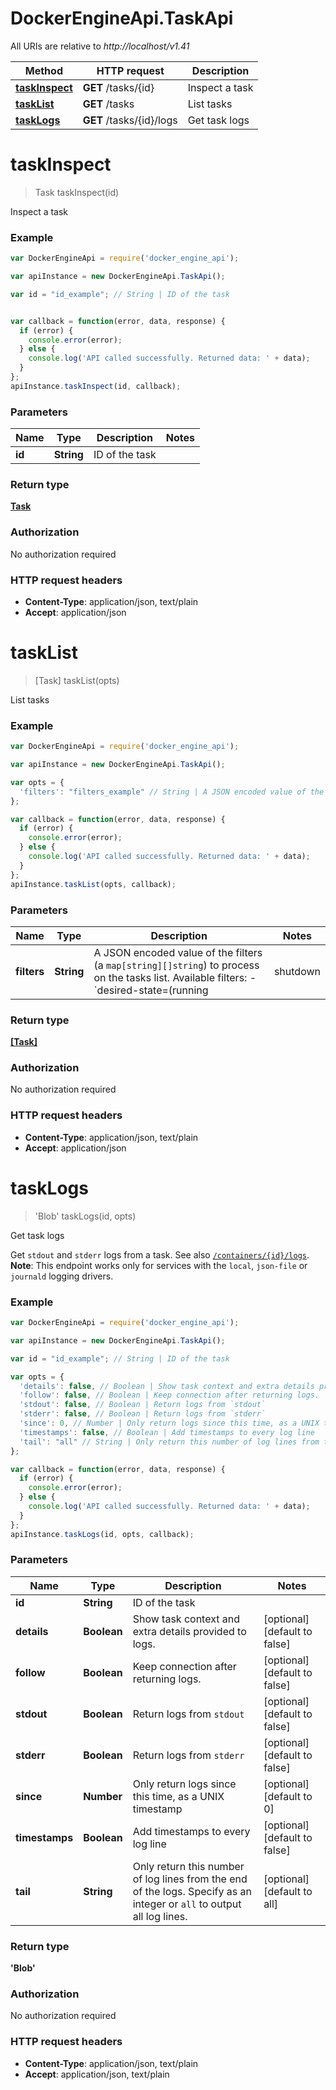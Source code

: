 # DockerEngineApi.TaskApi

All URIs are relative to *http://localhost/v1.41*

Method | HTTP request | Description
------------- | ------------- | -------------
[**taskInspect**](TaskApi.md#taskInspect) | **GET** /tasks/{id} | Inspect a task
[**taskList**](TaskApi.md#taskList) | **GET** /tasks | List tasks
[**taskLogs**](TaskApi.md#taskLogs) | **GET** /tasks/{id}/logs | Get task logs


<a name="taskInspect"></a>
# **taskInspect**
> Task taskInspect(id)

Inspect a task

### Example
```javascript
var DockerEngineApi = require('docker_engine_api');

var apiInstance = new DockerEngineApi.TaskApi();

var id = "id_example"; // String | ID of the task


var callback = function(error, data, response) {
  if (error) {
    console.error(error);
  } else {
    console.log('API called successfully. Returned data: ' + data);
  }
};
apiInstance.taskInspect(id, callback);
```

### Parameters

Name | Type | Description  | Notes
------------- | ------------- | ------------- | -------------
 **id** | **String**| ID of the task | 

### Return type

[**Task**](Task.md)

### Authorization

No authorization required

### HTTP request headers

 - **Content-Type**: application/json, text/plain
 - **Accept**: application/json

<a name="taskList"></a>
# **taskList**
> [Task] taskList(opts)

List tasks

### Example
```javascript
var DockerEngineApi = require('docker_engine_api');

var apiInstance = new DockerEngineApi.TaskApi();

var opts = { 
  'filters': "filters_example" // String | A JSON encoded value of the filters (a `map[string][]string`) to process on the tasks list.  Available filters:  - `desired-state=(running | shutdown | accepted)` - `id=<task id>` - `label=key` or `label=\"key=value\"` - `name=<task name>` - `node=<node id or name>` - `service=<service name>` 
};

var callback = function(error, data, response) {
  if (error) {
    console.error(error);
  } else {
    console.log('API called successfully. Returned data: ' + data);
  }
};
apiInstance.taskList(opts, callback);
```

### Parameters

Name | Type | Description  | Notes
------------- | ------------- | ------------- | -------------
 **filters** | **String**| A JSON encoded value of the filters (a `map[string][]string`) to process on the tasks list.  Available filters:  - `desired-state=(running | shutdown | accepted)` - `id=<task id>` - `label=key` or `label=\"key=value\"` - `name=<task name>` - `node=<node id or name>` - `service=<service name>`  | [optional] 

### Return type

[**[Task]**](Task.md)

### Authorization

No authorization required

### HTTP request headers

 - **Content-Type**: application/json, text/plain
 - **Accept**: application/json

<a name="taskLogs"></a>
# **taskLogs**
> 'Blob' taskLogs(id, opts)

Get task logs

Get `stdout` and `stderr` logs from a task. See also [`/containers/{id}/logs`](#operation/ContainerLogs).  **Note**: This endpoint works only for services with the `local`, `json-file` or `journald` logging drivers. 

### Example
```javascript
var DockerEngineApi = require('docker_engine_api');

var apiInstance = new DockerEngineApi.TaskApi();

var id = "id_example"; // String | ID of the task

var opts = { 
  'details': false, // Boolean | Show task context and extra details provided to logs.
  'follow': false, // Boolean | Keep connection after returning logs.
  'stdout': false, // Boolean | Return logs from `stdout`
  'stderr': false, // Boolean | Return logs from `stderr`
  'since': 0, // Number | Only return logs since this time, as a UNIX timestamp
  'timestamps': false, // Boolean | Add timestamps to every log line
  'tail': "all" // String | Only return this number of log lines from the end of the logs. Specify as an integer or `all` to output all log lines. 
};

var callback = function(error, data, response) {
  if (error) {
    console.error(error);
  } else {
    console.log('API called successfully. Returned data: ' + data);
  }
};
apiInstance.taskLogs(id, opts, callback);
```

### Parameters

Name | Type | Description  | Notes
------------- | ------------- | ------------- | -------------
 **id** | **String**| ID of the task | 
 **details** | **Boolean**| Show task context and extra details provided to logs. | [optional] [default to false]
 **follow** | **Boolean**| Keep connection after returning logs. | [optional] [default to false]
 **stdout** | **Boolean**| Return logs from `stdout` | [optional] [default to false]
 **stderr** | **Boolean**| Return logs from `stderr` | [optional] [default to false]
 **since** | **Number**| Only return logs since this time, as a UNIX timestamp | [optional] [default to 0]
 **timestamps** | **Boolean**| Add timestamps to every log line | [optional] [default to false]
 **tail** | **String**| Only return this number of log lines from the end of the logs. Specify as an integer or `all` to output all log lines.  | [optional] [default to all]

### Return type

**'Blob'**

### Authorization

No authorization required

### HTTP request headers

 - **Content-Type**: application/json, text/plain
 - **Accept**: application/json, text/plain


